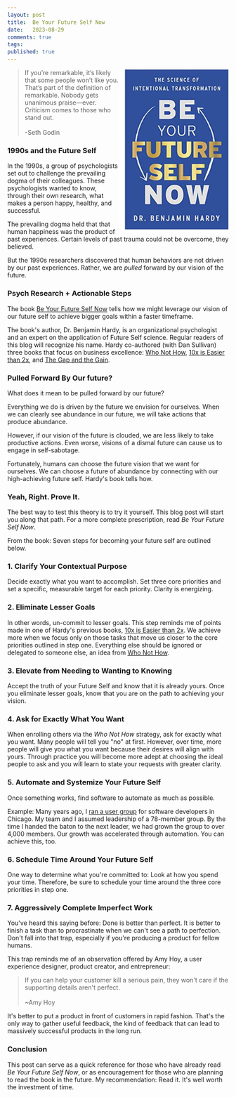```yaml
---
layout: post
title:  Be Your Future Self Now
date:   2023-08-29
comments: true
tags: 
published: true
---
```

 
<img src="/images/Be_Your_Future_Self_Now.jpg" align="right" width="250" padding="10" alt="Be Your Future Self Now by Dr Benjamin Hardy" title="Be Your Future Self Now by Dr Benjamin Hardy" /> 

>If you’re remarkable, it’s likely that some people won’t like you. That’s part of the definition of remarkable. Nobody gets unanimous praise—ever. Criticism comes to those who stand out.<br/>&nbsp;<br/>-Seth Godin

### 1990s and the Future Self

In the 1990s, a group of psychologists set out to challenge the prevailing dogma of their colleagues. These psychologists wanted to know, through their own research, what makes a person happy, healthy, and successful.

The prevailing dogma held that that human happiness was the product of past experiences. Certain levels of past trauma could not be overcome, they believed.  

But the 1990s researchers discovered that human behaviors are not driven by our past experiences. Rather, we are _pulled_ forward by our vision of the future. 

<!--more-->

### Psych Research + Actionable Steps

The book [Be Your Future Self Now](https://futureself.com/) tells how we might leverage our vision of our future self to achieve bigger goals within a faster timeframe.

The book's author, Dr. Benjamin Hardy, is an organizational psychologist and an expert on the application of Future Self science. Regular readers of this blog will recognize his name. Hardy co-authored (with Dan Sullivan) three books that focus on business excellence: [Who Not How](/blog/2021/05/29/who-not-how/), [10x is Easier than 2x](/blog/2023/06/08/10x-is-easier-than-2x/), and [The Gap and the Gain](/blog/2022/09/29/achieve-more-measure-the-gain/).

### Pulled Forward By Our future?

What does it mean to be pulled forward by our future?

Everything we do is driven by the future we envision for ourselves. When we can clearly see abundance in our future, we will take actions that produce abundance.

However, if our vision of the future is clouded, we are less likely to take productive actions. Even worse, visions of a dismal future can cause us to engage in self-sabotage. 

Fortunately, humans can choose the future vision that we want for ourselves. We can choose a future of abundance by connecting with our high-achieving future self. Hardy's book tells how.

### Yeah, Right. Prove It.

The best way to test this theory is to try it yourself. This blog post will start you along that path. For a more complete prescription, read _Be Your Future Self Now_. 

From the book: Seven steps for becoming your future self are outlined below.

### 1. Clarify Your Contextual Purpose

Decide exactly what you want to accomplish. Set three core priorities and set a specific, measurable target for each priority. Clarity is energizing.

### 2. Eliminate Lesser Goals

In other words, un-commit to lesser goals. This step reminds me of points made in one of Hardy's previous books, [10x is Easier than 2x](/blog/2023/06/08/10x-is-easier-than-2x/). We achieve more when we focus only on those tasks that move us closer to the core priorities outlined in step one. Everything else should be ignored or delegated to someone else, an idea from [Who Not How](/blog/2021/05/29/who-not-how/).

### 3. Elevate from Needing to Wanting to Knowing

Accept the truth of your Future Self and know that it is already yours. Once you eliminate lesser goals, know that you are on the path to achieving your vision.

### 4. Ask for Exactly What You Want

When enrolling others via the _Who Not How_ strategy, ask for exactly what you want. Many people will tell you "no" at first. However, over time, more people will give you what you want because their desires will align with yours. Through practice you will become more adept at choosing the ideal people to ask and you will learn to state your requests with greater clarity.

### 5. Automate and Systemize Your Future Self

Once something works, find software to automate as much as possible.

Example: Many years ago, I [ran a user group](/blog/2014/05/30/how-to-grow-a-user-group/) for software developers in Chicago. My team and I assumed leadership of a 78-member group. By the time I handed the baton to the next leader, we had grown the group to over 4,000 members. Our growth was accelerated through automation. You can achieve this, too.

### 6. Schedule Time Around Your Future Self

One way to determine what you're committed to: Look at how you spend your time. Therefore, be sure to schedule your time around the three core priorities in step one.


### 7. Aggressively Complete Imperfect Work

You've heard this saying before: Done is better than perfect. It is better to finish a task than to procrastinate when we can't see a path to perfection. Don't fall into that trap, especially if you're producing a product for fellow humans.

This trap reminds me of an observation offered by Amy Hoy, a user experience designer, product creator, and entrepreneur:

>If you can help your customer kill a serious pain, they won't care if the supporting details aren't perfect.<br/>&nbsp;<br/>~Amy Hoy

It's better to put a product in front of customers in rapid fashion. That's the only way to gather useful feedback, the kind of feedback that can lead to massively successful products in the long run.

### Conclusion

This post can serve as a quick reference for those who have already read _Be Your Future Self Now_, or as encouragement for those who are planning to read  the book in the future. My recommendation: Read it. It's well worth the investment of time.
